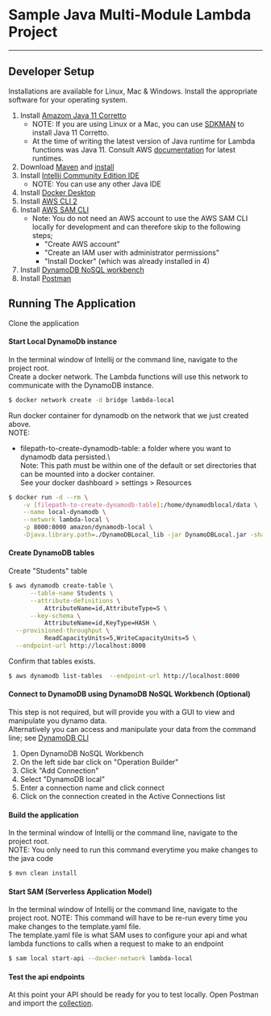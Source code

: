 # Sample Java Multi-Module Lambda Project

---

## Developer Setup
Installations are available for Linux, Mac & Windows. Install the appropriate software for your operating system.

1. Install [Amazom Java 11 Corretto](https://docs.aws.amazon.com/corretto/latest/corretto-11-ug/what-is-corretto-11.html)
    - NOTE: If you are using Linux or a Mac, you can use [SDKMAN](https://sdkman.io/install) to install Java 11 Corretto.
    - At the time of writing the latest version of Java runtime for Lambda functions was Java 11. Consult AWS [documentation](https://docs.aws.amazon.com/lambda/latest/dg/lambda-runtimes.html) for latest runtimes. 
2. Download [Maven](https://maven.apache.org/download.cgi) and [install](https://maven.apache.org/install.html)
3. Install [Intellij Community Edition IDE](https://www.jetbrains.com/idea/download)
    - NOTE: You can use any other Java IDE
4. Install [Docker Desktop](https://www.docker.com/products/docker-desktop)
5. Install [AWS CLI 2](https://docs.aws.amazon.com/cli/latest/userguide/install-cliv2.html)
6. Install [AWS SAM CLI](https://docs.aws.amazon.com/serverless-application-model/latest/developerguide/serverless-sam-cli-install.html)
    - Note: You do not need an AWS account to use the AWS SAM CLI locally for development and can therefore skip to the following steps;
        - "Create AWS account"
        - "Create an IAM user with administrator permissions"
        - "Install Docker" (which was already installed in 4)
7. Install [DynamoDB NoSQL workbench](https://docs.aws.amazon.com/amazondynamodb/latest/developerguide/workbench.settingup.html)
8. Install [Postman](https://www.postman.com/downloads/)

## Running The Application 
Clone the application

#### Start Local DynamoDb instance
In the terminal window of Intellij or the command line, navigate to the project root.\
Create a docker network. The Lambda functions will use this network to communicate with the DynamoDB instance.
```bash
$ docker network create -d bridge lambda-local
```
Run docker container for dynamodb on the network that we just created above.\
NOTE:
- filepath-to-create-dynamodb-table: a folder where you want to dynamodb data persisted.\  
Note: This path must be within one of the default or set directories that can be mounted into  a docker container.\
See your docker dashboard > settings > Resources
```bash
$ docker run -d --rm \
    -v [filepath-to-create-dynamodb-table]:/home/dynamodblocal/data \
    --name local-dynamodb \
    --network lambda-local \
    -p 8000:8000 amazon/dynamodb-local \
    -Djava.library.path=./DynamoDBLocal_lib -jar DynamoDBLocal.jar -sharedDb -dbPath ./data
```

#### Create DynamoDB tables
Create "Students" table
```bash
$ aws dynamodb create-table \
      --table-name Students \
      --attribute-definitions \
          AttributeName=id,AttributeType=S \
      --key-schema \
          AttributeName=id,KeyType=HASH \
  --provisioned-throughput \
          ReadCapacityUnits=5,WriteCapacityUnits=5 \
  --endpoint-url http://localhost:8000
```
Confirm that tables exists.
```bash
$ aws dynamodb list-tables  --endpoint-url http://localhost:8000
```

#### Connect to DynamoDB using DynamoDB NoSQL Workbench (Optional)
This step is not required, but will provide you with a GUI to view and manipulate you dynamo data.\
Alternatively you can access and manipulate your data from the command line; see [DynamoDB CLI](https://awscli.amazonaws.com/v2/documentation/api/latest/reference/dynamodb/index.html)
1. Open DynamoDB NoSQL Workbench
2. On the left side bar click on "Operation Builder"
3. Click "Add Connection"
4. Select "DynamoDB local"
5. Enter a connection name and click connect
6. Click on the connection created in the Active Connections list

#### Build the application
In the terminal window of Intellij or the command line, navigate to the project root.\
NOTE: You only need to run this command everytime you make changes to the java code
```bash
$ mvn clean install
```

#### Start SAM (Serverless Application Model)
In the terminal window of Intellij or the command line, navigate to the project root.
NOTE: This command will have to be re-run every time you make changes to the template.yaml file. \
The template.yaml file is what SAM uses to configure your api and what lambda functions to calls when a request to make to an endpoint
```bash
$ sam local start-api --docker-network lambda-local
``` 
#### Test the api endpoints
At this point your API should be ready for you to test locally. 
Open Postman and import the [collection](sample-java-multimodule-lambda.postman_collection.json).
